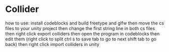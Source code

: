 # Collider
how to use: install codeblocks and build freetype and glfw then move the cs files to your unity project then change the first string line in both cs files then right click export colliders then open the program in codeblocks then edit them (right click to split ctrl s to save tab to go to next shift tab to go back) then right click import colliders in unity
